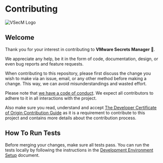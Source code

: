 # Contributing

![VSecM Logo](https://github.com/vmware-tanzu/secrets-manager/assets/1041224/885c11ac-7269-4344-a376-0d0a0fb082a7)

## Welcome

Thank you for your interest in contributing to **VMware Secrets Manager** 🤘.

We appreciate any help, be it in the form of code, documentation, design,
or even bug reports and feature requests.

When contributing to this repository, please first discuss the change you wish 
to make via an issue, email, or any other method before making a change.
This way, we can avoid misunderstandings and wasted effort.

Please note that [we have a code of conduct](CODE_OF_CONDUCT.md). We expect all
contributors to adhere to it in all interactions with the project.

Also make sure you read, understand and accept 
[The Developer Certificate of Origin Contribution Guide](CONTRIBUTING_DCO.md) 
as it is a requirement to contribute to this project and contains more details
about the contribution process.

## How To Run Tests

Before merging your changes, make sure all tests pass. You can run the tests
locally by following the instructions in the [Development Environment
Setup][testing] document.

[testing]: https://vsecm.com/documentation/development/dev-env/